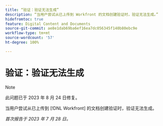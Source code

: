 ```yaml
---
title: “验证：验证无法生成”
description: “当用户尝试从已上传到 Workfront 的文档创建验证时，验证无法生成。”
hidefromtoc: true
feature: Digital Content and Documents
source-git-commit: ae8e1dab69ba6ef16ea7dc056345f140b80ebc9e
workflow-type: tm+mt
source-wordcount: '57'
ht-degree: 100%

---
```



# 验证：验证无法生成

<!--Wf and WFP TOCs-->

>[!NOTE]
>
>此问题已于 2023 年 8 月 24 日修复。

当用户尝试从已上传到 [!DNL Workfront] 的文档创建验证时，验证无法生成。

_首次报告于 2023 年 7 月 28 日。_

